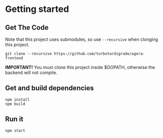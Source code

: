 # Getting started

## Get The Code
Note that this project uses submodules, so use `--recursive` when clonging this project.

```
git clone --recursive https://github.com/turbotardigrade/agora-frontend
```

**IMPORTANT!** You must clone this project inside $GOPATH, otherwise the backend will not compile.

## Get and build dependencies

```
npm install
npm build
```

## Run it
```
npm start
```
